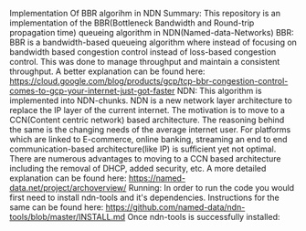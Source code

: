 Implementation Of BBR algorihm in NDN 
Summary:
This repository is an implementation of the BBR(Bottleneck Bandwidth and Round-trip propagation time) queueing algorithm in NDN(Named-data-Networks) 
BBR:
BBR is a bandwidth-based queueing algorithm where instead of focusing on bandwidth based congestion control instead of loss-based congestion control. This was done to manage throughput and maintain a consistent throughput. A better explanation can be found here: https://cloud.google.com/blog/products/gcp/tcp-bbr-congestion-control-comes-to-gcp-your-internet-just-got-faster
 NDN:
This algorithm is implemented into NDN-chunks. NDN is a new network layer architecture to replace the IP layer of the current internet. The motivation is to move to a CCN(Content centric network) based architecture. The reasoning behind the same is the changing needs of the average internet user. For platforms which are linked to E-commerce, online banking, streaming an end to end communication-based architecture(like IP) is sufficient yet not optimal. There are numerous advantages to moving to a CCN based architecture including the removal of DHCP, added security, etc.
 A more detailed explanation can be found here: https://named-data.net/project/archoverview/
Running: In order to run the code you would first need to install ndn-tools and it's dependencies. Instructions for the same can be found here: https://github.com/named-data/ndn-tools/blob/master/INSTALL.md
Once ndn-tools is successfully installed:

